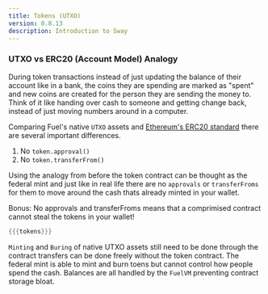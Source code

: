 ```yaml
---
title: Tokens (UTXO)
version: 0.8.13
description: Introduction to Sway
---
```


### UTXO vs ERC20 (Account Model) Analogy
During token transactions instead of just updating the balance of their account like in a bank, the coins they are spending are marked as "spent" and new coins are created for the person they are sending the money to. Think of it like handing over cash to someone and getting change back, instead of just moving numbers around in a computer.

Comparing Fuel's native `UTXO` assets and [Ethereum's ERC20 standard](https://docs.openzeppelin.com/contracts/2.x/api/token/erc20#ERC20) there are several important differences. 

1. No `token.approval()`
2. No `token.transferFrom()`

Using the analogy from before the token contract can be thought as the federal mint and just like in real life there are no `approvals` or `transferFroms` for them to move around the cash thats already minted in your wallet. 

Bonus: No approvals and transferFroms means that a comprimised contract cannot steal the tokens in your wallet!

```rust
{{{tokens}}}
```

`Minting` and `Buring` of native UTXO assets still need to be done through the contract transfers can be done freely without the token contract. The federal mint is able to mint and burn toens but cannot control how people spend the cash. Balances are all handled by the `FuelVM` preventing contract storage bloat.

